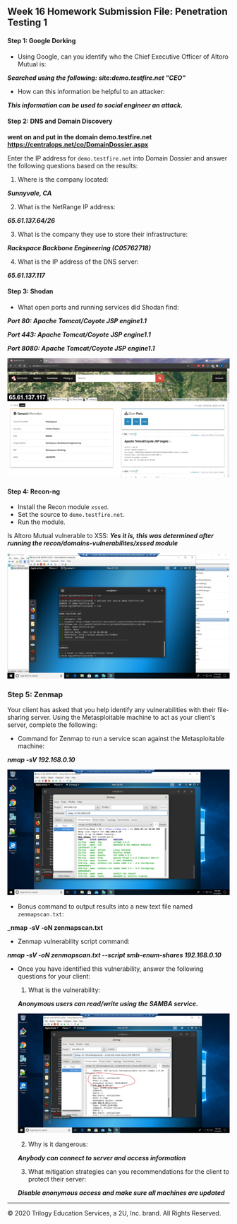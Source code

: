 ## Week 16 Homework Submission File: Penetration Testing 1

#### Step 1: Google Dorking


- Using Google, can you identify who the Chief Executive Officer of Altoro Mutual is:

**_Searched using the following: site:demo.testfire.net "CEO"_**

- How can this information be helpful to an attacker:

**_This information can be used to social engineer an attack._**


#### Step 2: DNS and Domain Discovery

**went on and put in the domain demo.testfire.net https://centralops.net/co/DomainDossier.aspx**

Enter the IP address for `demo.testfire.net` into Domain Dossier and answer the following questions based on the results:

  1. Where is the company located: 

  **_Sunnyvale, CA_**

  2. What is the NetRange IP address:

  **_65.61.137.64/26_**

  3. What is the company they use to store their infrastructure:

  **_Rackspace Backbone Engineering (C05762718)_**

  4. What is the IP address of the DNS server:

  **_65.61.137.117_**
  
#### Step 3: Shodan

- What open ports and running services did Shodan find:

**_Port 80: Apache Tomcat/Coyote JSP engine1.1_**

**_Port 443: Apache Tomcat/Coyote JSP engine1.1_**

**_Port 8080: Apache Tomcat/Coyote JSP engine1.1_**

![shodan](16-Penetration-Testing/Homework/images/shodan.jpg)

#### Step 4: Recon-ng

- Install the Recon module `xssed`. 
- Set the source to `demo.testfire.net`. 
- Run the module. 

Is Altoro Mutual vulnerable to XSS: **_Yes it is, this was determined after running the recon/domains-vulnerabilites/xssed module_**

![recon-ng](16-Penetration-Testing/Homework/images/recon-ng.jpg)

### Step 5: Zenmap

Your client has asked that you help identify any vulnerabilities with their file-sharing server. Using the Metasploitable machine to act as your client's server, complete the following:

- Command for Zenmap to run a service scan against the Metasploitable machine: 

**_nmap -sV 192.168.0.10_**

![samba](16-Penetration-Testing/Homework/images/zenmap.jpg)
 
- Bonus command to output results into a new text file named `zenmapscan.txt`:

**_nmap -sV -oN zenmapscan.txt**

- Zenmap vulnerability script command: 

**_nmap -sV -oN zenmapscan.txt --script smb-enum-shares 192.168.0.10_**


- Once you have identified this vulnerability, answer the following questions for your client:
  1. What is the vulnerability: 
  
  **_Anonymous users can read/write using the SAMBA service._**

  ![samba](16-Penetration-Testing/Homework/images/zenmap2.jpg)

  2. Why is it dangerous:

  **_Anybody can connect to server and access information_**

  3. What mitigation strategies can you recommendations for the client to protect their server:

  **_Disable anonymous access and make sure all machines are updated_**

---
© 2020 Trilogy Education Services, a 2U, Inc. brand. All Rights Reserved.  

